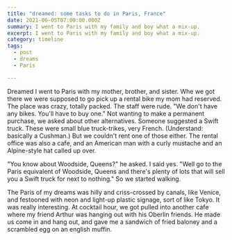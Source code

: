 ```yaml
---
title: "dreamed: some tasks to do in Paris, France"
date: 2021-06-05T07:00:00.000Z
summary: I went to Paris with my family and boy what a mix-up.
excerpt: I went to Paris with my family and boy what a mix-up.
category: timeline
tags:
  - post 
  - dreams
  - Paris

---
```


Dreamed I went to Paris with my mother, brother, and sister. Whe we got there we were supposed to go pick up a rental bike my mom had reserved. The place was crazy, totally packed. The staff were rude. "We don't have any bikes. You'll have to buy one." Not wanting to make a permanent purchase, we asked about other alternatives. Someone suggested a Swift truck. These were small blue truck-trikes, very French. (Understand: basically a Cushman.) But we couldn't rent one of those either. The rental office was also a cafe, and an American man with a curly mustache and an Alpine-style hat called up over.

"You know about Woodside, Queens?" he asked. I said yes.
"Well go to the Paris equivalent of Woodside, Queens and there's plenty of lots that will sell you a Swift truck for next to nothing." So we started walking.

The Paris of my dreams was hilly and criss-crossed by canals, like Venice, and festooned with neon and light-up plastic signage, sort of like Tokyo. It was really interesting. At cocktail hour, we got pulled into another cafe where my friend Arthur was hanging out with his Oberlin friends. He made us come in and hang out, and gave me a sandwich of fried baloney and a scrambled egg on an english muffin.
